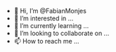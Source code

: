 - 👋 Hi, I’m @FabianMonjes
- 👀 I’m interested in ...
- 🌱 I’m currently learning ...
- 💞️ I’m looking to collaborate on ...
- 📫 How to reach me ...

<!---
FabianMonjes/FabianMonjes is a ✨ special ✨ repository because its `README.md` (this file) appears on your GitHub profile.
You can click the Preview link to take a look at your changes.
--->
